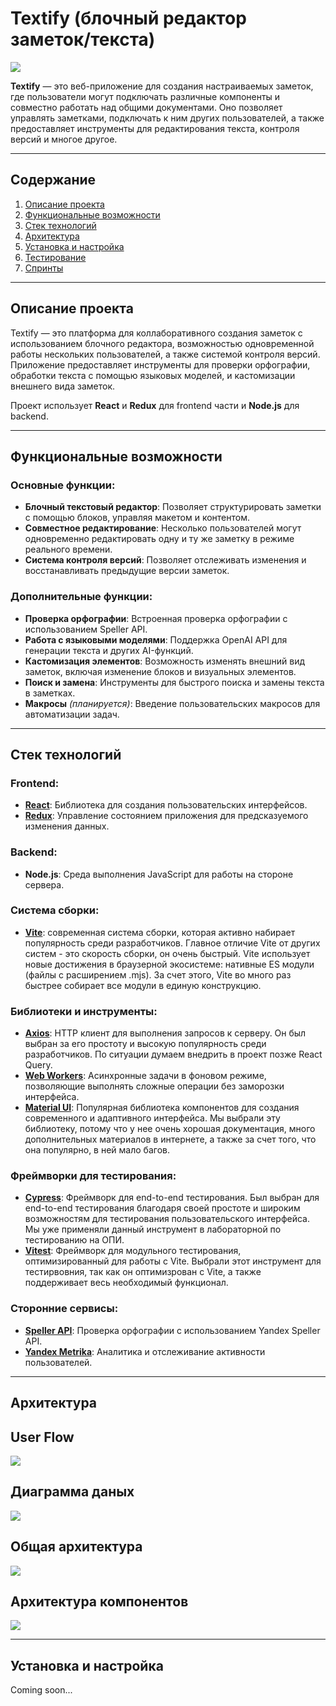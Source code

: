 # **Textify (блочный редактор заметок/текста)**

<img src="./images/preview.png" />

**Textify** — это веб-приложение для создания настраиваемых заметок, где пользователи могут подключать различные компоненты и совместно работать над общими документами. Оно позволяет управлять заметками, подключать к ним других пользователей, а также предоставляет инструменты для редактирования текста, контроля версий и многое другое.

---

## **Содержание**
1. [Описание проекта](#описание-проекта)
2. [Функциональные возможности](#функциональные-возможности)
3. [Стек технологий](#стек-технологий)
4. [Архитектура](#архитектура)
5. [Установка и настройка](#установка-и-настройка)
6. [Тестирование](#тестирование)
7. [Спринты](#спринты)

---

## **Описание проекта**

Textify — это платформа для коллаборативного создания заметок с использованием блочного редактора, возможностью одновременной работы нескольких пользователей, а также системой контроля версий. Приложение предоставляет инструменты для проверки орфографии, обработки текста с помощью языковых моделей, и кастомизации внешнего вида заметок.

Проект использует **React** и **Redux** для frontend части и **Node.js** для backend.

---

## **Функциональные возможности**

### **Основные функции**:
- **Блочный текстовый редактор**: Позволяет структурировать заметки с помощью блоков, управляя макетом и контентом.
- **Совместное редактирование**: Несколько пользователей могут одновременно редактировать одну и ту же заметку в режиме реального времени.
- **Система контроля версий**: Позволяет отслеживать изменения и восстанавливать предыдущие версии заметок.

### **Дополнительные функции**:
- **Проверка орфографии**: Встроенная проверка орфографии с использованием Speller API.
- **Работа с языковыми моделями**: Поддержка OpenAI API для генерации текста и других AI-функций.
- **Кастомизация элементов**: Возможность изменять внешний вид заметок, включая изменение блоков и визуальных элементов.
- **Поиск и замена**: Инструменты для быстрого поиска и замены текста в заметках.
- **Макросы** *(планируется)*: Введение пользовательских макросов для автоматизации задач.

---

## **Стек технологий**

### **Frontend**:
- **[React](https://react.dev/)**: Библиотека для создания пользовательских интерфейсов.
- **[Redux](https://redux.js.org/)**: Управление состоянием приложения для предсказуемого изменения данных.

### **Backend**:
- **Node.js**: Среда выполнения JavaScript для работы на стороне сервера.

### **Система сборки**:
- **[Vite](https://vite.dev/)**: современная система сборки, которая активно набирает популярность среди разработчиков. Главное отличие Vite от других систем - это скорость сборки, он очень быстрый. Vite использует новые достижения в браузерной экосистеме: нативные ES модули (файлы с расширением .mjs). За счет этого, Vite во много раз быстрее собирает все модули в единую конструкцию.



### **Библиотеки и инструменты**:
- **[Axios](https://axios-http.com/ru/docs/api_intro)**: HTTP клиент для выполнения запросов к серверу.
  Он был выбран за его простоту и высокую популярность среди разработчиков. По ситуации думаем внедрить в проект позже React Query.
- **[Web Workers](https://developer.mozilla.org/en-US/docs/Web/API/Web_Workers_API/Using_web_workers)**: Асинхронные задачи в фоновом режиме, позволяющие выполнять сложные операции без заморозки интерфейса.
- **[Material UI](https://mui.com/material-ui/)**: Популярная библиотека компонентов для создания современного и адаптивного интерфейса.
  Мы выбрали эту библиотеку, потому что у нее очень хорошая документация, много дополнительных материалов в интернете, а также за счет того, что она популярно, в ней мало багов.

### **Фреймворки для тестирования**:
- **[Cypress](https://www.cypress.io/)**: Фреймворк для end-to-end тестирования.
  Был выбран для end-to-end тестирования благодаря своей простоте и широким возможностям для тестирования пользовательского интерфейса. Мы уже применяли данный инструмент в лабораторной по тестированию на ОПИ.
- **[Vitest](https://vitest.dev/)**: Фреймворк для модульного тестирования, оптимизированный для работы с Vite.
  Выбрали этот инструмент для тестирвовния, так как он оптимизрован с Vite, а также поддерживает весь необходимый функционал.



### **Сторонние сервисы**:
- **[Speller API](https://yandex.ru/dev/speller)**: Проверка орфографии с использованием Yandex Speller API.
- **[Yandex Metrika](https://yandex.ru/dev/metrika)**: Аналитика и отслеживание активности пользователей.

---

## **Архитектура**

## User Flow

<img src="./images/userflow.png" />

## Диаграмма даных

<img src="./images/dataflow.png" />

## Общая архитектура

<img src="./images/frontend.png" />


## Архитектура компонентов

<img src="./images/components.png" />

---

## **Установка и настройка**

Coming soon...
